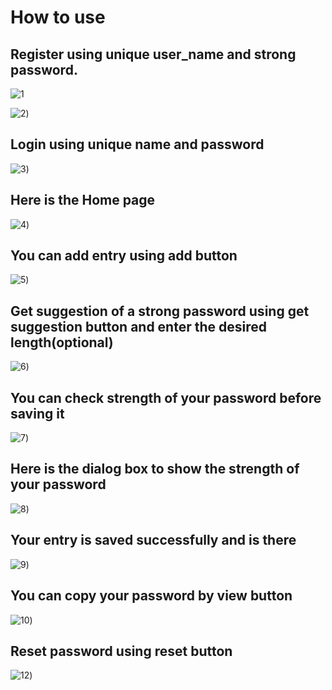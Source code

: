# How to use

## Register using unique user_name and strong password.
![1](https://github.com/kapoorarpit/Password-assistant/blob/main/screenshots/1%20(1).png)

![2](https://github.com/kapoorarpit/Password-assistant/blob/main/screenshots/1%20(2).png))

## Login using unique name and password
![3](https://github.com/kapoorarpit/Password-assistant/blob/main/screenshots/1%20(3).png))

## Here is the Home page
![4](https://github.com/kapoorarpit/Password-assistant/blob/main/screenshots/1%20(4).png))

## You can add entry using add button
![5](https://github.com/kapoorarpit/Password-assistant/blob/main/screenshots/1%20(5).png))

## Get suggestion of a strong password using get suggestion button and enter the desired length(optional)
![6](https://github.com/kapoorarpit/Password-assistant/blob/main/screenshots/1%20(6).png))

## You can check strength of your password before saving it
![7](https://github.com/kapoorarpit/Password-assistant/blob/main/screenshots/1%20(7).png))

## Here is the dialog box to show the strength of your password
![8](https://github.com/kapoorarpit/Password-assistant/blob/main/screenshots/1%20(8).png))

## Your entry is saved successfully and is there
![9](https://github.com/kapoorarpit/Password-assistant/blob/main/screenshots/1%20(9).png))

## You can copy your password by view button
![10](https://github.com/kapoorarpit/Password-assistant/blob/main/screenshots/1%20(11).png))

## Reset password using reset button
![12](https://github.com/kapoorarpit/Password-assistant/blob/main/screenshots/1%20(12).png))